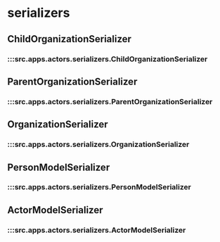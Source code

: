 # serializers

## ChildOrganizationSerializer

### :::src.apps.actors.serializers.ChildOrganizationSerializer

## ParentOrganizationSerializer

### :::src.apps.actors.serializers.ParentOrganizationSerializer

## OrganizationSerializer

### :::src.apps.actors.serializers.OrganizationSerializer

## PersonModelSerializer

### :::src.apps.actors.serializers.PersonModelSerializer

## ActorModelSerializer

### :::src.apps.actors.serializers.ActorModelSerializer

